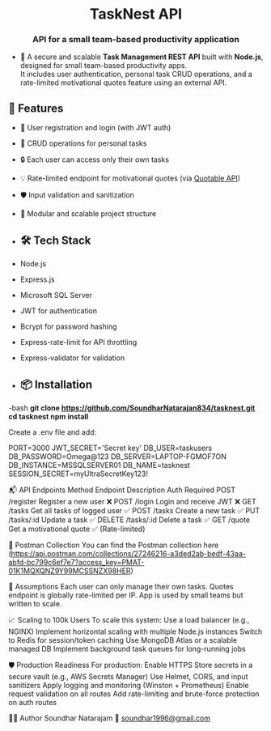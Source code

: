 <h1 align="center"> TaskNest API</h1>
<h3 align="center">API for a small team-based productivity application</h3>

- 🔭 A secure and scalable **Task Management REST API** built with **Node.js**, designed for small team-based productivity apps.  
It includes user authentication, personal task CRUD operations, and a rate-limited motivational quotes feature using an external API.

## 🚀 Features

- 🔐 User registration and login (with JWT auth)
- 📝 CRUD operations for personal tasks
- 🔒 Each user can access only their own tasks
- 💡 Rate-limited endpoint for motivational quotes (via [Quotable API](https://api.quotable.io/random))
- 🛡️ Input validation and sanitization
- 🔄 Modular and scalable project structure

- ## 🛠️ Tech Stack

- Node.js
- Express.js
- Microsoft SQL Server
- JWT for authentication
- Bcrypt for password hashing
- Express-rate-limit for API throttling
- Express-validator for validation

- ## 📦 Installation

-bash
**git clone https://github.com/SoundharNatarajan834/tasknest.git
cd tasknest
npm install**


Create a .env file and add:

PORT=3000
JWT_SECRET='Secret key'
DB_USER=taskusers
DB_PASSWORD=Omega@123
DB_SERVER=LAPTOP-FGMOF7ON
DB_INSTANCE=MSSQLSERVER01
DB_NAME=tasknest
SESSION_SECRET=myUltraSecretKey123!

📬 API Endpoints
Method	Endpoint	Description	Auth Required
POST	/register	Register a new user	❌
POST	/login	Login and receive JWT	❌
GET	/tasks	Get all tasks of logged user	✅
POST	/tasks	Create a new task	✅
PUT	/tasks/:id	Update a task	✅
DELETE	/tasks/:id	Delete a task	✅
GET	/quote	Get a motivational quote	✅ (Rate-limited)



📮 Postman Collection
You can find the Postman collection here
(https://api.postman.com/collections/27246216-a3ded2ab-bedf-43aa-abfd-bc799c6ef7e7?access_key=PMAT-01K1MQXQNZ9Y99MCSSNZX98HER)

📄 Assumptions
Each user can only manage their own tasks.
Quotes endpoint is globally rate-limited per IP.
App is used by small teams but written to scale.


📈 Scaling to 100k Users
To scale this system:
Use a load balancer (e.g., NGINX)
Implement horizontal scaling with multiple Node.js instances
Switch to Redis for session/token caching
Use MongoDB Atlas or a scalable managed DB
Implement background task queues for long-running jobs

🛡️ Production Readiness
For production:
Enable HTTPS
Store secrets in a secure vault (e.g., AWS Secrets Manager)
Use Helmet, CORS, and input sanitizers
Apply logging and monitoring (Winston + Prometheus)
Enable request validation on all routes
Add rate-limiting and brute-force protection on auth routes

👨‍💻 Author
Soundhar Natarajam
📧 soundhar1996@gmail.com


